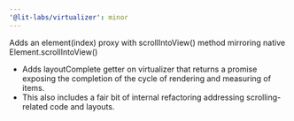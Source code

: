 ```yaml
---
'@lit-labs/virtualizer': minor
---
```


Adds an element(index) proxy with scrollIntoView() method mirroring native Element.scrollIntoView()

- Adds layoutComplete getter on virtualizer that returns a promise exposing the completion of the cycle of rendering and measuring of items.
- This also includes a fair bit of internal refactoring addressing scrolling-related code and layouts.
